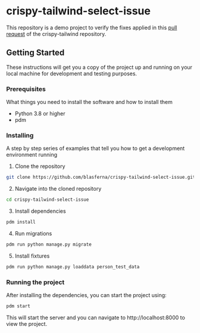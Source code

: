 # crispy-tailwind-select-issue

This repository is a demo project to verify the fixes applied in this [pull request](https://github.com/django-crispy-forms/crispy-tailwind/pull/150) of the crispy-tailwind repository.

## Getting Started

These instructions will get you a copy of the project up and running on your local machine for development and testing purposes.

### Prerequisites

What things you need to install the software and how to install them

- Python 3.8 or higher
- pdm

### Installing

A step by step series of examples that tell you how to get a development environment running

1. Clone the repository

```bash
git clone https://github.com/blasferna/crispy-tailwind-select-issue.git
```

2. Navigate into the cloned repository

```bash
cd crispy-tailwind-select-issue
```

3. Install dependencies

```bash
pdm install
```

4. Run migrations

```bash
pdm run python manage.py migrate
```

5. Install fixtures

```bash
pdm run python manage.py loaddata person_test_data
```

### Running the project

After installing the dependencies, you can start the project using:

```bash	
pdm start
```

This will start the server and you can navigate to http://localhost:8000 to view the project.
